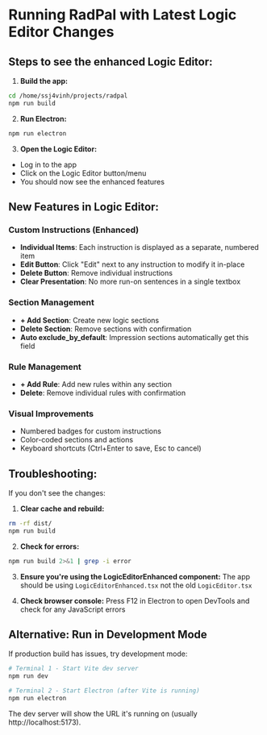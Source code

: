 # Running RadPal with Latest Logic Editor Changes

## Steps to see the enhanced Logic Editor:

1. **Build the app:**
```bash
cd /home/ssj4vinh/projects/radpal
npm run build
```

2. **Run Electron:**
```bash
npm run electron
```

3. **Open the Logic Editor:**
- Log in to the app
- Click on the Logic Editor button/menu
- You should now see the enhanced features

## New Features in Logic Editor:

### Custom Instructions (Enhanced)
- **Individual Items**: Each instruction is displayed as a separate, numbered item
- **Edit Button**: Click "Edit" next to any instruction to modify it in-place
- **Delete Button**: Remove individual instructions
- **Clear Presentation**: No more run-on sentences in a single textbox

### Section Management
- **+ Add Section**: Create new logic sections
- **Delete Section**: Remove sections with confirmation
- **Auto exclude_by_default**: Impression sections automatically get this field

### Rule Management  
- **+ Add Rule**: Add new rules within any section
- **Delete**: Remove individual rules with confirmation

### Visual Improvements
- Numbered badges for custom instructions
- Color-coded sections and actions
- Keyboard shortcuts (Ctrl+Enter to save, Esc to cancel)

## Troubleshooting:

If you don't see the changes:

1. **Clear cache and rebuild:**
```bash
rm -rf dist/
npm run build
```

2. **Check for errors:**
```bash
npm run build 2>&1 | grep -i error
```

3. **Ensure you're using the LogicEditorEnhanced component:**
The app should be using `LogicEditorEnhanced.tsx` not the old `LogicEditor.tsx`

4. **Check browser console:**
Press F12 in Electron to open DevTools and check for any JavaScript errors

## Alternative: Run in Development Mode

If production build has issues, try development mode:

```bash
# Terminal 1 - Start Vite dev server
npm run dev

# Terminal 2 - Start Electron (after Vite is running)
npm run electron
```

The dev server will show the URL it's running on (usually http://localhost:5173).